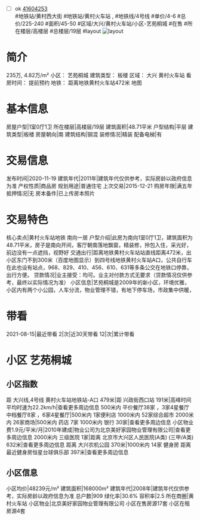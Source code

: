- [ ] ok [41604253](https://bj.5i5j.com/ershoufang/41604253.html)  
 #地铁站/黄村西大街 #地铁站/黄村火车站 ,  #地铁线/4号线
#单价/4-6 #总价/225-240 #面积/45-50   #区域/大兴/黄村火车站/小区-艺苑桐城 #在售 #所在楼层/高楼层 #总楼层/19层 #layout 
![layout](http://image16.5i5j.com/erp/house/4160/41604253/huxing/ikmplkbebee8e38e.jpg_P5.jpg) 
# 简介 
 235万,  4.82万/m² 
小区： 艺苑桐城
建筑类型： 板楼
区域： 大兴 黄村火车站
看房时间： 提前预约
地铁： 距离地铁黄村火车站472米 地图
# 基本信息 
 房屋户型|1室0厅1卫
所在楼层|高楼层/19层
建筑面积|48.71平米
户型结构|平层
建筑类型|板楼
房屋朝向|南
建筑结构|钢混
装修情况|精装
配备电梯|有
# 交易信息 
 发布时间|2020-11-19
建筑年代|2011年|建筑年代仅供参考，实际房龄以政府信息为准
产权性质|商品房
规划用途|普通住宅
上次交易|2015-12-21
购房年限|满五年
抵押情况|无
房本备件|已上传房本照片
# 交易特色 
 核心卖点|黄村火车站地铁 南向一居
户型介绍|此房为南向1室0厅1卫，建筑面积为48.71平米，房子是南向开间，客厅朝南落地飘窗，精装修，拎包入住，采光好，前边没有一点遮挡，视野好
交通出行|距离地铁黄村火车站站直线距离472米，出小区东门不到300米（百度地图显示）到四号线地铁黄村火车站A口，公共自行车在此也设有站点，968、829、410、456、610、631等多条公交在地铁口停靠，出行方便。
贷款情况|业主接受：均可。业主对付款方式无要求（贷款情况仅供参考，最终以实际情况为准）
小区信息|艺苑桐城是2009年的新小区，环境优雅，小区内有两个小公园，人车分流，物业管理不错，有地下停车场，市政集中供暖，
# 带看 
 2021-08-15|最近带看	 2|次|近30天带看	 12|次|累计带看
# 小区 艺苑桐城
## 小区指数 
 距 大兴线,4号线 黄村火车站地铁站-A口 479米|距 兴政街西口站 191米|高峰时间平均时速为22.2km/h|查看更多周边信息
500米内 平价餐厅38家 ，3家4星餐厅
中档餐厅8家 ，6家4星餐厅|500米内 1家便利店
1000米内 52家综合超市
2000米内 26家商场|500米内 药店 7家
1000米内 银行 30家|查看更多周边信息
小区物业费1.9元/平米/月|2010年建成|物业公司为北京美好家园物业管理有限公司|查看更多周边信息
2000米内 三级医院 1家|距离 北京市大兴区人民医院(A类) (三甲/A类) 632米|查看更多周边信息
距离 大兴农机公园 370米|1000米内 14家 健身房
距离最近健身房恒星台球俱乐部 397米|查看更多周边信息
## 小区信息 
 小区均价|48239元/m²
建筑面积|168000m²
建筑年代|2008年|建筑年代仅供参考，实际房龄以政府信息为准
总户数|909
绿化率|30.6%
容积率|2.5
所在商圈|黄村火车站
小区物业|北京美好家园物业管理有限公司
小区在售房源17套
小区在租房源4套
